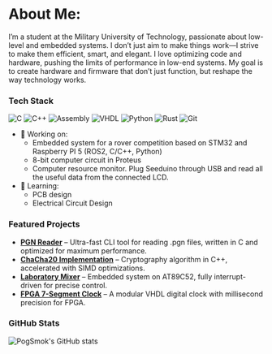 # About Me:
I’m a student at the Military University of Technology, passionate about low-level and embedded systems. I don’t just aim to make things work—I strive to make them efficient, smart, and elegant. I love optimizing code and hardware, pushing the limits of performance in low-end systems. My goal is to create hardware and firmware that don’t just function, but reshape the way technology works.

### Tech Stack
![C](https://img.shields.io/badge/-C-00599C?logo=c&logoColor=white)
![C++](https://img.shields.io/badge/-C++-00599C?logo=cplusplus&logoColor=white)
![Assembly](https://img.shields.io/badge/-Assembly-6E4C13?logo=assemblyscript&logoColor=white)
![VHDL](https://img.shields.io/badge/-VHDL-5C2D91?logo=vhdl&logoColor=white)
![Python](https://img.shields.io/badge/-Python-3776AB?logo=python&logoColor=white)
![Rust](https://img.shields.io/badge/-Rust-000000?logo=rust&logoColor=white)
![Git](https://img.shields.io/badge/-Git-F05032?logo=git&logoColor=white)

- 🚀 Working on:
  - Embedded system for a rover competition based on STM32 and Raspberry PI 5 (ROS2, C/C++, Python)  
  - 8-bit computer circuit in Proteus  
  - Computer resource monitor. Plug Seeduino through USB and read all the useful data from the connected LCD.
- 📖 Learning:
  - PCB design
  - Electrical Circuit Design

### Featured Projects
- [**PGN Reader**](https://github.com/PogSmok/PGN-Reader) – Ultra-fast CLI tool for reading .pgn files, written in C and optimized for maximum performance. 
- [**ChaCha20 Implementation**](https://github.com/PogSmok/ChaCha20) – Cryptography algorithm in C++, accelerated with SIMD optimizations.  
- [**Laboratory Mixer**](https://github.com/PogSmok/Laboratory-Mixer) – Embedded system on AT89C52, fully interrupt-driven for precise control. 
- [**FPGA 7-Segment Clock**](https://github.com/PogSmok/7seg_clock_FPGA_VHDL) – A modular VHDL digital clock with millisecond precision for FPGA.

### GitHub Stats
![PogSmok's GitHub stats](https://github-readme-stats.vercel.app/api?username=PogSmok&show_icons=true&theme=radical&hide_border=true&count_private=true&include_all_commits=true)
